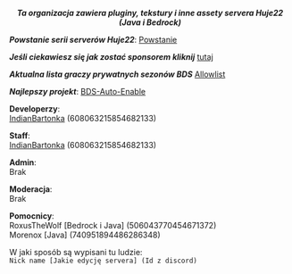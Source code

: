 <div align="center">

***Ta organizacja zawiera pluginy, tekstury i inne assety servera Huje22 (Java i Bedrock)***
</div>

***Powstanie serii serverów
Huje22***: [Powstanie](https://github.com/Huje22/.github/blob/main/profile/powstanie/README.md)</br>

***Jeśli ciekawiesz się jak zostać sponsorem kliknij*** [tutaj](..%2Fsponsoring%2FREADME.MD) <br>

***Aktualna lista graczy prywatnych sezonów BDS*** [Allowlist](https://github.com/Huje22/AllowList)<br>

<!--
***Nie użyte autorskie rzeczy***: [Unused things](https://github.com/Huje22/Unused-things)
-->
***Najlepszy projekt***: [BDS-Auto-Enable](https://github.com/Huje22/Bds-Auto-Enable)

**Developerzy**: </br>
[IndianBartonka](https://github.com/IndianBartonka) (608063215854682133) </br>

**Staff**: </br>
[IndianBartonka](https://github.com/IndianBartonka) (608063215854682133) </br>

**Admin**: </br>
Brak </br>

**Moderacja**: </br>
Brak  </br>

**Pomocnicy**:  </br>
RoxusTheWolf [Bedrock i Java] (506043770454671372)  </br>
Morenox [Java] (740951894486286348) </br>

W jaki sposób są wypisani tu ludzie: </br>
`Nick name [Jakie edycję servera] (Id z discord)` </br>
